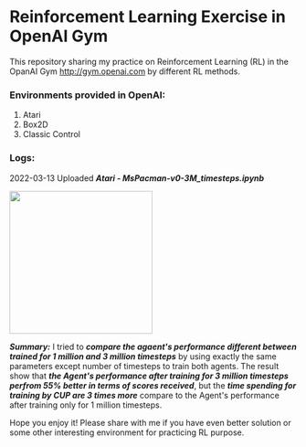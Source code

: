 # Reinforcement Learning Exercise in OpenAI Gym
This repository sharing my practice on Reinforcement Learning (RL) in the OpanAI Gym  http://gym.openai.com by different RL methods.

### Environments provided in OpenAI:
1. Atari
2. Box2D
3. Classic Control

### Logs:
2022-03-13 Uploaded ***Atari - MsPacman-v0-3M_timesteps.ipynb***

<img src='http://gym.openai.com/videos/2019-10-21--mqt8Qj1mwo/MsPacman-v0/poster.jpg' width='250px'/>

***Summary:***
I tried to ***compare the agaent's performance different between trained for 1 million and 3 million timesteps*** by using exactly the same parameters except number of timesteps to train both agents. The result show that ***the Agent's performance after training for 3 million timesteps perfrom 55% better in terms of scores received***, but the ***time spending for training by CUP are 3 times more*** compare to the Agent's performance after training only for 1 million timesteps.  

Hope you enjoy it! Please share with me if you have even better solution or some other interesting environment for practicing RL purpose.
